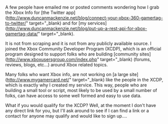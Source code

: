 A few people have emailed me or posted comments wondering how I grab the Xbox Info for [the Twitter app](http://www.duncanmackenzie.net/blog/connect-your-xbox-360-gamertag-to-twitter/" target="_blank) and for [my services](http://www.duncanmackenzie.net/blog/put-up-a-rest-api-for-xbox-gamertag-data/" target="_blank).

It is not from scraping and it is not from any publicly available source. I joined the Xbox Community Developer Program (XCDP), which is an official program designed to support folks who are building [community sites](http://www.xboxusersgroup.com/index.php" target="_blank) (forums, reviews, blogs, etc...) around Xbox related topics.

Many folks who want Xbox info, are not working on [a large site](http://www.mygamercard.net/" target="_blank) like the people in the XCDP, which is exactly why I created my service. This way, people who are building a small tool or script, most likely to be used by a small number of folks, can have access to some well formed and easy to use data.

What if you would qualify for the XCDP? Well, at the moment I don't have any direct link for you, but I'll ask around to see if I can find a link or a contact for anyone may qualify and would like to sign up....